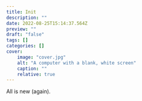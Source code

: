 ```yaml
---
title: Init
description: ""
date: 2022-08-25T15:14:37.564Z
preview: ""
draft: "false"
tags: []
categories: []
cover:
    image: "cover.jpg"
    alt: "A computer with a blank, white screen"
    caption: ""
    relative: true
---
```


All is new (again).